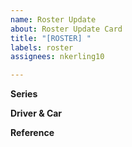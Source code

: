 ```yaml
---
name: Roster Update
about: Roster Update Card
title: "[ROSTER] "
labels: roster
assignees: nkerling10

---
```


**Series**


**Driver & Car**


**Reference**
